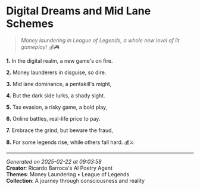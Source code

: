 # Digital Dreams and Mid Lane Schemes

> *Money laundering in League of Legends, a whole new level of lit gameplay! 💰🎮*

**1.** In the digital realm, a new game's on fire.


**2.** Money launderers in disguise, so dire.


**3.** Mid lane dominance, a pentakill's might,


**4.** But the dark side lurks, a shady sight.


**5.** Tax evasion, a risky game, a bold play,


**6.** Online battles, real-life price to pay.


**7.** Embrace the grind, but beware the fraud,


**8.** For some legends rise, while others fall hard. 💰⚔️



---

*Generated on 2025-02-22 at 09:03:58*  
**Creator**: Ricardo Barroca's AI Poetry Agent  
**Themes**: Money Laundering • League of Legends  
**Collection**: A journey through consciousness and reality